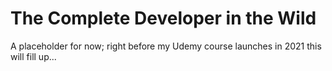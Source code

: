 # The Complete Developer in the Wild
A placeholder for now; right before my Udemy course launches in 2021 this will fill up...

